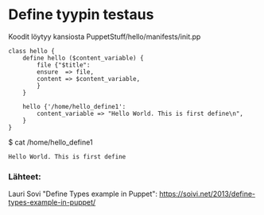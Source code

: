 # Define tyypin testaus

Koodit löytyy kansiosta PuppetStuff/hello/manifests/init.pp
```
class hello {
	define hello ($content_variable) {
		file {"$title":
		ensure  => file,
		content => $content_variable,
		}
	}
	
	hello {'/home/hello_define1':
		content_variable => "Hello World. This is first define\n",
	}
}
```

$ cat /home/hello_define1

```Hello World. This is first define```

### Lähteet:
Lauri Sovi "Define Types example in Puppet": 
https://soivi.net/2013/define-types-example-in-puppet/



